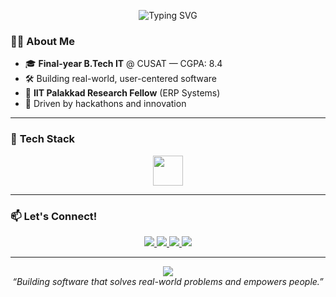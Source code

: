 <p align="center">
  <img src="https://readme-typing-svg.demolab.com?font=Fira+Code&weight=700&size=32&pause=1000&color=4F8EF7&center=true&vCenter=true&width=750&lines=Hi+%F0%9F%91%8B%2C+I'm+Ashbin+P+A;Final-year+IT+Undergrad+@+CUSAT;Builder+of+Impactful+Software!" alt="Typing SVG" />
</p>

### 🧑‍💻 **About Me**

- 🎓 **Final-year B.Tech IT** @ CUSAT — CGPA: 8.4
- 🛠️ Building real-world, user-centered software
- 🏅 **IIT Palakkad Research Fellow** (ERP Systems)
- 🚀 Driven by hackathons and innovation

---

### 🚀 **Tech Stack**

<div align="center">
  <img src="https://skillicons.dev/icons?i=cpp,typescript,react,nextjs,mysql,supabase,tailwind,git" height="48" />
</div>

---



### 📫 **Let's Connect!**

<div align="center">
  <a href="mailto:22it023ashb@ug.cusat.ac.in">
  <img src="https://img.shields.io/badge/Email-22it023ashb@ug.cusat.ac.in-FF6F61?style=for-the-badge&logo=gmail&logoColor=white"/>
</a>

  <a href="https://www.linkedin.com/in/ashbin-tech/">
    <img src="https://img.shields.io/badge/LinkedIn-0A66C2?style=for-the-badge&logo=linkedin&logoColor=white"/>
  </a>
  <a href="https://portfolioashbin.vercel.app/" target="_blank">
  <img src="https://img.shields.io/badge/Portfolio-000000?style=for-the-badge&logo=vercel&logoColor=white"/>
</a>
  <a href="https://drive.google.com/file/d/1IlmF8I5GVj304kwGd_dSqlDyblverfnD/view?usp=drive_link">
    <img src="https://img.shields.io/badge/Resume-Download-0096C7?style=for-the-badge&logo=adobeacrobatreader&logoColor=white"/>
  </a>
</div>

---

<p align="center">
  <img src="https://capsule-render.vercel.app/api?type=waving&color=0096C7,00B4D8,48CAE4&height=120&section=footer"/><br>
  <i>“Building software that solves real-world problems and empowers people.”</i>
</p>
